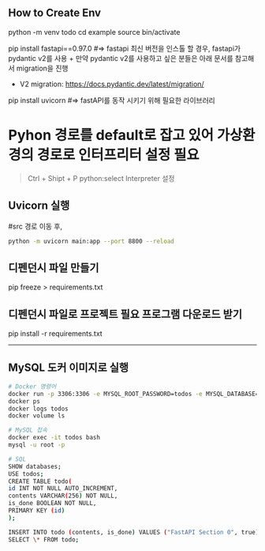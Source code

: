 ## How to Create Env

python -m venv todo
cd example
source bin/activate

pip install fastapi==0.97.0 #=> fastapi 최신 버전을 인스톨 할 경우, fastapi가 pydantic v2를 사용
\+ 만약 pydantic v2를 사용하고 싶은 분들은 아래 문서를 참고해서 migration을 진행

- V2 migration: https://docs.pydantic.dev/latest/migration/

pip install uvicorn #=> fastAPI를 동작 시키기 위해 필요한 라이브러리

# Pyhon 경로를 default로 잡고 있어 가상환경의 경로로 인터프리터 설정 필요

> Ctrl + Shipt + P
> python:select Interpreter 설정

## Uvicorn 실행

#src 경로 이동 후,

```bash
python -m uvicorn main:app --port 8800 --reload
```

## 디펜던시 파일 만들기

pip freeze > requirements.txt

## 디펜던시 파일로 프로젝트 필요 프로그램 다운로드 받기

pip install -r requirements.txt

---

## MySQL 도커 이미지로 실행

```bash
# Docker 명령어
docker run -p 3306:3306 -e MYSQL_ROOT_PASSWORD=todos -e MYSQL_DATABASE=todos -d -v todos:/db --name todos mysql:8.0
docker ps
docker logs todos
docker volume ls

# MySQL 접속
docker exec -it todos bash
mysql -u root -p

# SQL
SHOW databases;
USE todos;
CREATE TABLE todo(
id INT NOT NULL AUTO_INCREMENT,
contents VARCHAR(256) NOT NULL,
is_done BOOLEAN NOT NULL,
PRIMARY KEY (id)
);

INSERT INTO todo (contents, is_done) VALUES ("FastAPI Section 0", true);
SELECT \* FROM todo;
```
